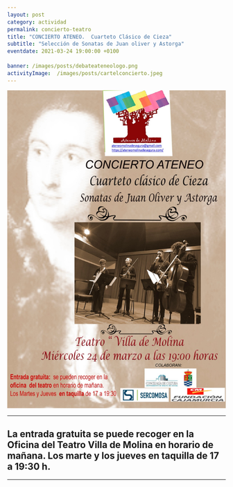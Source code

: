 ```yaml
---
layout: post
category: actividad
permalink: concierto-teatro
title: "CONCIERTO ATENEO.  Cuarteto Clásico de Cieza"
subtitle: "Selección de Sonatas de Juan oliver y Astorga"
eventdate: 2021-03-24 19:00:00 +0100

banner: /images/posts/debateateneologo.png
activityImage:  /images/posts/cartelconcierto.jpeg
---
```

![cartel](/images/posts/cartelconcierto.jpeg) 

***

## La entrada gratuita se puede recoger en la Oficina del Teatro Villa de Molina en horario de mañana.  Los marte y los jueves en taquilla de 17 a 19:30 h.
***
